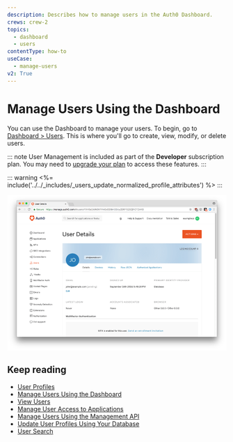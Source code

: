 ```yaml
---
description: Describes how to manage users in the Auth0 Dashboard.
crews: crew-2
topics:
  - dashboard
  - users
contentType: how-to
useCase:
  - manage-users
v2: True
---
```


# Manage Users Using the Dashboard

You can use the Dashboard to manage your users. To begin, go to [Dashboard > Users](${manage_url}/#/users). This is where you'll go to create, view, modify, or delete users.

::: note
User Management is included as part of the **Developer** subscription plan. You may need to [upgrade your plan](${manage_url}/#/tenant/billing/subscription) to access these features.
:::

::: warning
<%= include('../../_includes/_users_update_normalized_profile_attributes') %>
:::

![User Profile Dashboard](/media/articles/user-profile/user1.png)

## Keep reading

* [User Profiles](/users/concepts/overview-user-profile)
* [Manage Users Using the Dashboard](/users/guides/manage-users-using-the-dashboard)
* [View Users](/users/guides/view-users)
* [Manage User Access to Applications](/users/guides/manage-user-access-to-applications)
* [Manage Users Using the Management API](/users/guides/manage-users-using-the-management-api)
* [Update User Profiles Using Your Database](/users/guides/update-user-profiles-using-your-database)
* [User Search](/users/search)
